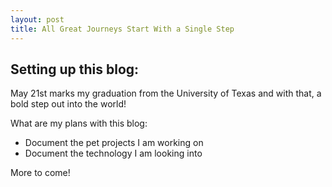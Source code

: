 ```yaml
---
layout: post
title: All Great Journeys Start With a Single Step
---
```


<h2>Setting up this blog:</h2>
May 21st marks my graduation from the University of Texas and with that, a bold step out into the world!

What are my plans with this blog:
<ul>
<li>Document the pet projects I am working on</li>
<li>Document the technology I am looking into</li>
</ul>


More to come!

